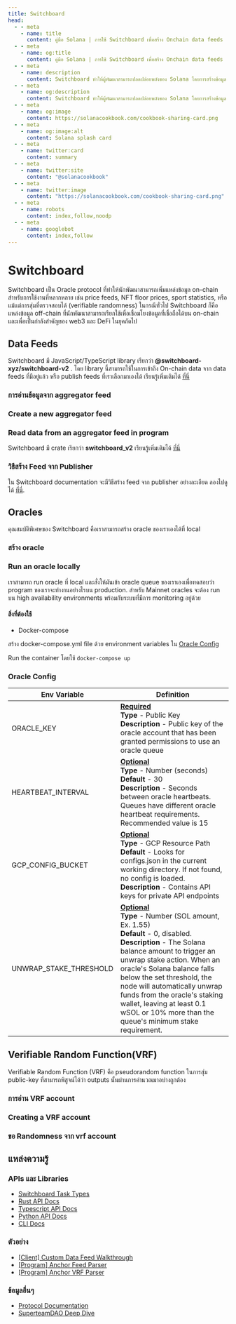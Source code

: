 ```yaml
---
title: Switchboard
head:
  - - meta
    - name: title
      content: คู่มือ Solana | การใช้ Switchboard เพื่อสร้าง Onchain data feeds
  - - meta
    - name: og:title
      content: คู่มือ Solana | การใช้ Switchboard เพื่อสร้าง Onchain data feeds
  - - meta
    - name: description
      content: Switchboard ทำให้ผู้พัฒนาสามารถปลดปล่อยพลังของ Solana โดยการสร้างข้อมูล data feeds จาก API ใดๆ ก็ได้
  - - meta
    - name: og:description
      content: Switchboard ทำให้ผู้พัฒนาสามารถปลดปล่อยพลังของ Solana โดยการสร้างข้อมูล data feeds จาก API ใดๆ ก็ได้
  - - meta
    - name: og:image
      content: https://solanacookbook.com/cookbook-sharing-card.png
  - - meta
    - name: og:image:alt
      content: Solana splash card
  - - meta
    - name: twitter:card
      content: summary
  - - meta
    - name: twitter:site
      content: "@solanacookbook"
  - - meta
    - name: twitter:image
      content: "https://solanacookbook.com/cookbook-sharing-card.png"
  - - meta
    - name: robots
      content: index,follow,noodp
  - - meta
    - name: googlebot
      content: index,follow
---
```


# Switchboard

Switchboard เป็น Oracle protocol ที่ทำให้นักพัฒนาสามารถเพิ่มแหล่งข้อมูล on-chain สำหรับการใช้งานที่หลากหลาย เช่น price feeds, NFT floor prices, sport statistics, หรือแม้แต่การสุ่มที่ตรวจสอบได้ (verifiable randomness) ในกรณีทั่วไป Switchboard ก็คือแหล่งข้อมูล off-chain ที่นักพัฒนาสามารถเรียกใช้เพื่อเชื่อมโยงข้อมูลที่เชื่อถือได้บน on-chain และเพื่อเป็นกำลังสำคัญของ web3 และ DeFi ในยุคถัดไป

## Data Feeds

Switchboard มี JavaScript/TypeScript library เรียกว่า **@switchboard-xyz/switchboard-v2**
. โดย library นี้สามารถใช้ในการเข้าถึง On-chain data จาก data feeds ที่มีอยู่แล้ว หรือ publish feeds ที่เราเลือกมาเองได้ เรียนรู้เพิ่มเติมได้ [ที่นี่](https://www.npmjs.com/package/@switchboard-xyz/switchboard-v2
)

### การอ่านข้อมูลจาก aggregator feed

<SolanaCodeGroup>
  <SolanaCodeGroupItem title="TS" active>

  <template v-slot:default>

@[code](@/code/switchboard/client/read.client.en.ts)

  </template>

  <template v-slot:preview>

@[code](@/code/switchboard/client/read.client.preview.en.ts)

  </template>

  </SolanaCodeGroupItem>

</SolanaCodeGroup>

### Create a new aggregator feed

<SolanaCodeGroup>
  <SolanaCodeGroupItem title="TS" active>

  <template v-slot:default>

@[code](@/code/switchboard/client/create.client.en.ts)

  </template>

  <template v-slot:preview>

@[code](@/code/switchboard/client/create.client.preview.en.ts)

  </template>

  </SolanaCodeGroupItem>

</SolanaCodeGroup>





### Read data from an aggregator feed in program
Switchboard มี crate เรียกว่า **switchboard_v2**
เรียนรู้เพิ่มเติมได้ [ที่นี่](https://docs.rs/switchboard-v2/0.1.10/switchboard_v2/)


<SolanaCodeGroup>
  <SolanaCodeGroupItem title="Rust" active>

  <template v-slot:default>

@[code](@/code/switchboard/on-chain/read.on-chain.en.rs)

  </template>

  <template v-slot:preview>

@[code](@/code/switchboard/on-chain/read.on-chain.preview.en.rs)

  </template>

  </SolanaCodeGroupItem>

</SolanaCodeGroup>

### วิธีสร้าง Feed จาก Publisher
ใน Switchboard documentation จะมีวิธีสร้าง feed จาก publisher อย่างละเอียด ลองไปดูได้ [ที่นี่](https://docs.switchboard.xyz/feed/publisher).

## Oracles
คุณสมบัติพิเศษของ Switchboard คือเราสามารถสร้าง oracle ของเราเองได้ที่ local

### สร้าง oracle
<SolanaCodeGroup>
  <SolanaCodeGroupItem title="TS" active>

  <template v-slot:default>

@[code](@/code/switchboard/client/create.oracle.client.en.ts)

  </template>

  <template v-slot:preview>

@[code](@/code/switchboard/client/create.oracle.client.preview.en.ts)

  </template>

  </SolanaCodeGroupItem>

</SolanaCodeGroup>

### Run an oracle locally
เราสามารถ run oracle ที่ local และสั่งให้มันเข้า oracle queue ของเราเองเพื่อทดสอบว่า program ของเราจะทำงานอย่างไรบน production. สำหรับ Mainnet oracles จะต้อง run บน high availability environments พร้อมกับระบบที่มีการ monitoring อยู่ด้วย

#### สิ่งที่ต้องใช้
 - Docker-compose

สร้าง docker-compose.yml file ด้วย environment variables ใน [Oracle Config](/integrations/switchboard.html#oracle-config)



<SolanaCodeGroup>
  <SolanaCodeGroupItem title="TS" active>

  <template v-slot:default>

@[code](@/code/switchboard/local/docker-compose.oracle.local.en.yml)

  </template>

  <template v-slot:preview>

@[code](@/code/switchboard/local/docker-compose.oracle.local.en.yml)

  </template>

  </SolanaCodeGroupItem>

</SolanaCodeGroup>

Run the container โดยใช้ `docker-compose up`

### Oracle Config
<table>
  <thead>
    <tr>
      <th>Env Variable</th>
      <th>Definition</th>
    </tr>
  </thead>
  <tbody>
    <tr>
      <td>ORACLE_KEY</td>
      <td>
        <b>
          <u>Required</u>
        </b>
        <br />
        <b>Type</b> - Public Key
        <br />
        <b>Description</b> - Public key of the oracle account that has been
        granted permissions to use an oracle queue <br />
      </td>
    </tr>
    <tr>
      <td>HEARTBEAT_INTERVAL</td>
      <td>
        <b>
          <u>Optional</u>
        </b>
        <br />
        <b>Type</b> - Number (seconds)
        <br />
        <b>Default</b> - 30
        <br />
        <b>Description</b> - Seconds between oracle heartbeats. Queues have
        different oracle heartbeat requirements. Recommended value is 15
      </td>
    </tr>
    <tr>
      <td>GCP_CONFIG_BUCKET</td>
      <td>
        <b>
          <u>Optional</u>
        </b>
        <br />
        <b>Type</b> - GCP Resource Path
        <br />
        <b>Default</b> - Looks for configs.json in the current working
        directory. If not found, no config is loaded.
        <br />
        <b>Description</b> - Contains API keys for private API endpoints
      </td>
    </tr>
    <tr>
      <td>UNWRAP_STAKE_THRESHOLD</td>
      <td>
        <b>
          <u>Optional</u>
        </b>
        <br />
        <b>Type</b> - Number (SOL amount, Ex. 1.55)
        <br />
        <b>Default</b> - 0, disabled.
        <br />
        <b>Description</b> - The Solana balance amount to trigger an unwrap stake action. When an oracle's Solana balance falls below the set threshold, the node will automatically unwrap funds from the oracle's staking wallet, leaving at least 0.1 wSOL or 10% more than the queue's minimum stake requirement. 
      </td>
    </tr>
  </tbody>
</table>

## Verifiable Random Function(VRF)
Verifiable Random Function (VRF) คือ pseudorandom function ในการสุ่ม public-key ที่สามารถพิสูจน์ได้ว่า outputs นั้นผ่านการคำนวณมาอบ่างถูกต้อง 

### การอ่าน VRF account

<SolanaCodeGroup>
  <SolanaCodeGroupItem title="TS" active>

  <template v-slot:default>

@[code](@/code/switchboard/client/read.vrf.client.en.ts)

  </template>

  <template v-slot:preview>

@[code](@/code/switchboard/client/read.vrf.client.preview.en.ts)

  </template>

  </SolanaCodeGroupItem>
  <SolanaCodeGroupItem title="Rust" active>

  <template v-slot:default>

@[code](@/code/switchboard/on-chain/read.vrf.on-chain.en.rs)

  </template>

  <template v-slot:preview>

@[code](@/code/switchboard/on-chain/read.vrf.on-chain.preview.en.rs)

  </template>

  </SolanaCodeGroupItem>

</SolanaCodeGroup>

### Creating a VRF account

<SolanaCodeGroup>
  <SolanaCodeGroupItem title="TS" active>

  <template v-slot:default>

@[code](@/code/switchboard/client/create.vrf.client.en.ts)

  </template>

  <template v-slot:preview>

@[code](@/code/switchboard/client/create.vrf.client.preview.en.ts)

  </template>

  </SolanaCodeGroupItem>
  

</SolanaCodeGroup>

### ขอ Randomness จาก vrf account

<SolanaCodeGroup>
  <SolanaCodeGroupItem title="TS" active>

  <template v-slot:default>

@[code](@/code/switchboard/client/request.vrf.client.en.ts)

  </template>

  <template v-slot:preview>

@[code](@/code/switchboard/client/request.vrf.client.preview.en.ts)

  </template>

  </SolanaCodeGroupItem>
   <SolanaCodeGroupItem title="Rust" active>

  <template v-slot:default>

@[code](@/code/switchboard/on-chain/request.vrf.on-chain.en.rs)

  </template>

  <template v-slot:preview>

@[code](@/code/switchboard/on-chain/request.vrf.on-chain.preview.en.rs)

  </template>

  </SolanaCodeGroupItem>

</SolanaCodeGroup>


## แหล่งความรู้
### APIs และ Libraries
 - [Switchboard Task Types](https://docs.switchboard.xyz/api/tasks)
 - [Rust API Docs](https://docs.rs/switchboard-v2/latest/switchboard_v2/)
 - [Typescript API Docs](https://docs.switchboard.xyz/api/ts)
 - [Python API Docs](https://docs.switchboard.xyz/api/py)
 - [CLI Docs](https://docs.switchboard.xyz/api/cli)
### ตัวอย่าง
 - [[Client] Custom Data Feed Walkthrough](https://github.com/switchboard-xyz/switchboard-v2/tree/main/packages/feed-walkthrough)
 - [[Program] Anchor Feed Parser](https://github.com/switchboard-xyz/switchboard-v2/tree/main/programs/anchor-feed-parser)
 - [[Program] Anchor VRF Parser](https://github.com/switchboard-xyz/switchboard-v2/tree/main/programs/anchor-vrf-parser)
### ข้อมูลอื่นๆ
 - [Protocol Documentation](https://docs.switchboard.xyz/introduction)
 - [SuperteamDAO Deep Dive](https://crawling-cent-d6b.notion.site/The-Switchboard-Deep-Dive-717df6ba0b92465e8118351466257a0f)

